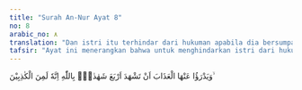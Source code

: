```yaml
---
title: "Surah An-Nur Ayat 8"
no: 8
arabic_no: ٨
translation: "Dan istri itu terhindar dari hukuman apabila dia bersumpah empat kali atas (nama) Allah bahwa dia (suaminya) benar-benar termasuk orang-orang yang berdusta,"
tafsir: "Ayat ini menerangkan bahwa untuk menghindarkan istri dari hukuman akibat tuduhan suaminya itu, maka ia harus mengajukan kesaksian mengangkat sumpah pula demi Allah empat kali yang menegaskan kesaksiannya bahwa suaminya itu berbohong dengan tuduhannya. Redaksi sumpah dan terjemahannya sebagai berikut:\n\n(Demi Allah Yang Maha Agung, saya bersaksi bahwa sesungguhnya si anu ini, suamiku, adalah bohong di dalam tuduhannya kepadaku bahwa saya telah berzina)\n\nSumpah ini diulang empat k"
---
```

وَيَدْرَؤُا عَنْهَا الْعَذَابَ اَنْ تَشْهَدَ اَرْبَعَ شَهٰدٰتٍۢ بِاللّٰهِ اِنَّهٗ لَمِنَ الْكٰذِبِيْنَ ۙ